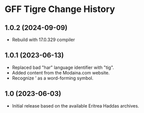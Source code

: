 GFF Tigre Change History
========================

1.0.2 (2024-09-09)
----------------
* Rebuild with 17.0.329 compiler

1.0.1 (2023-06-13)
------------------
* Replaced bad "har" language identifier with "tig".
* Added content from the Modaina.com website.
* Recognize ’ as a word-forming symbol.

1.0 (2023-06-03)
----------------
* Initial release based on the available Eritrea Haddas archives.
